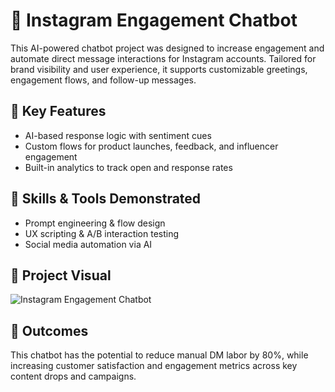 # 🤖 Instagram Engagement Chatbot

This AI-powered chatbot project was designed to increase engagement and automate direct message interactions for Instagram accounts. Tailored for brand visibility and user experience, it supports customizable greetings, engagement flows, and follow-up messages.

## 📌 Key Features
- AI-based response logic with sentiment cues
- Custom flows for product launches, feedback, and influencer engagement
- Built-in analytics to track open and response rates

## 🧠 Skills & Tools Demonstrated
- Prompt engineering & flow design
- UX scripting & A/B interaction testing
- Social media automation via AI

## 📸 Project Visual
![Instagram Engagement Chatbot](https://github.com/josephmbryantjr123/josephmbryantjr-portfolio/assets/PLACEHOLDER-ID/PLACEHOLDER-FILE.png)

## 🔗 Outcomes
This chatbot has the potential to reduce manual DM labor by 80%, while increasing customer satisfaction and engagement metrics across key content drops and campaigns.
